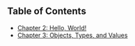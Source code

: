 ## **Table of Contents** 

- [Chapter 2: Hello, World!](chap2/)
- [Chapter 3: Objects, Types, and Values](chap3/)